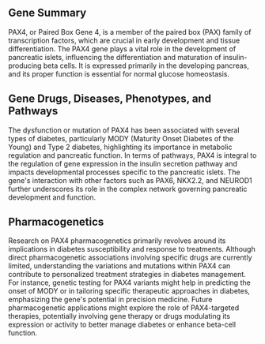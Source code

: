 ## Gene Summary
PAX4, or Paired Box Gene 4, is a member of the paired box (PAX) family of transcription factors, which are crucial in early development and tissue differentiation. The PAX4 gene plays a vital role in the development of pancreatic islets, influencing the differentiation and maturation of insulin-producing beta cells. It is expressed primarily in the developing pancreas, and its proper function is essential for normal glucose homeostasis.

## Gene Drugs, Diseases, Phenotypes, and Pathways
The dysfunction or mutation of PAX4 has been associated with several types of diabetes, particularly MODY (Maturity Onset Diabetes of the Young) and Type 2 diabetes, highlighting its importance in metabolic regulation and pancreatic function. In terms of pathways, PAX4 is integral to the regulation of gene expression in the insulin secretion pathway and impacts developmental processes specific to the pancreatic islets. The gene's interaction with other factors such as PAX6, NKX2.2, and NEUROD1 further underscores its role in the complex network governing pancreatic development and function.

## Pharmacogenetics
Research on PAX4 pharmacogenetics primarily revolves around its implications in diabetes susceptibility and response to treatments. Although direct pharmacogenetic associations involving specific drugs are currently limited, understanding the variations and mutations within PAX4 can contribute to personalized treatment strategies in diabetes management. For instance, genetic testing for PAX4 variants might help in predicting the onset of MODY or in tailoring specific therapeutic approaches in diabetes, emphasizing the gene's potential in precision medicine. Future pharmacogenetic applications might explore the role of PAX4-targeted therapies, potentially involving gene therapy or drugs modulating its expression or activity to better manage diabetes or enhance beta-cell function.
